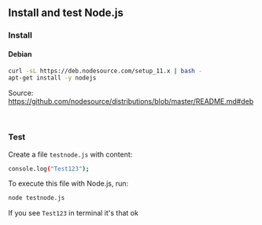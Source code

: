 ## Install and test Node.js


### Install

#### Debian

```bash
curl -sL https://deb.nodesource.com/setup_11.x | bash -
apt-get install -y nodejs
```

Source:
https://github.com/nodesource/distributions/blob/master/README.md#deb

<br>

### Test
Create a file <code>testnode.js</code> with content:
```bash
console.log("Test123");
```
To execute this file with Node.js, run:
```bash
node testnode.js
```
If you see <code>Test123</code> in terminal it's that ok
